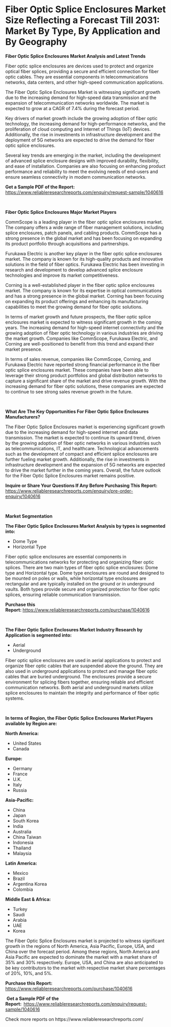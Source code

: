 <p><h1>Fiber Optic Splice Enclosures Market Size Reflecting a Forecast Till 2031: Market By Type, By Application and By Geography</h1></p><p><strong>Fiber Optic Splice Enclosures Market Analysis and Latest Trends</strong></p>
<p><p>Fiber optic splice enclosures are devices used to protect and organize optical fiber splices, providing a secure and efficient connection for fiber optic cables. They are essential components in telecommunications networks, data centers, and other high-speed communication applications.</p><p>The Fiber Optic Splice Enclosures Market is witnessing significant growth due to the increasing demand for high-speed data transmission and the expansion of telecommunication networks worldwide. The market is expected to grow at a CAGR of 7.4% during the forecast period. </p><p>Key drivers of market growth include the growing adoption of fiber optic technology, the increasing demand for high-performance networks, and the proliferation of cloud computing and Internet of Things (IoT) devices. Additionally, the rise in investments in infrastructure development and the deployment of 5G networks are expected to drive the demand for fiber optic splice enclosures.</p><p>Several key trends are emerging in the market, including the development of advanced splice enclosure designs with improved durability, flexibility, and ease of installation. Companies are also focusing on enhancing product performance and reliability to meet the evolving needs of end-users and ensure seamless connectivity in modern communication networks.</p></p>
<p><strong>Get a Sample PDF of the Report:&nbsp;</strong> <a href="https://www.reliableresearchreports.com/enquiry/request-sample/1040616">https://www.reliableresearchreports.com/enquiry/request-sample/1040616</a></p>
<p>&nbsp;</p>
<p><strong>Fiber Optic Splice Enclosures Major Market Players</strong></p>
<p><p>CommScope is a leading player in the fiber optic splice enclosures market. The company offers a wide range of fiber management solutions, including splice enclosures, patch panels, and cabling products. CommScope has a strong presence in the global market and has been focusing on expanding its product portfolio through acquisitions and partnerships.</p><p>Furukawa Electric is another key player in the fiber optic splice enclosures market. The company is known for its high-quality products and innovative solutions in the field of fiber optics. Furukawa Electric has been investing in research and development to develop advanced splice enclosure technologies and improve its market competitiveness.</p><p>Corning is a well-established player in the fiber optic splice enclosures market. The company is known for its expertise in optical communications and has a strong presence in the global market. Corning has been focusing on expanding its product offerings and enhancing its manufacturing capabilities to meet the growing demand for fiber optic solutions.</p><p>In terms of market growth and future prospects, the fiber optic splice enclosures market is expected to witness significant growth in the coming years. The increasing demand for high-speed internet connectivity and the growing adoption of fiber optic technology in various industries are driving the market growth. Companies like CommScope, Furukawa Electric, and Corning are well-positioned to benefit from this trend and expand their market presence.</p><p>In terms of sales revenue, companies like CommScope, Corning, and Furukawa Electric have reported strong financial performance in the fiber optic splice enclosures market. These companies have been able to leverage their strong product portfolios and global distribution networks to capture a significant share of the market and drive revenue growth. With the increasing demand for fiber optic solutions, these companies are expected to continue to see strong sales revenue growth in the future.</p></p>
<p>&nbsp;</p>
<p><strong>What Are The Key Opportunities For Fiber Optic Splice Enclosures Manufacturers?</strong></p>
<p><p>The Fiber Optic Splice Enclosures market is experiencing significant growth due to the increasing demand for high-speed internet and data transmission. The market is expected to continue its upward trend, driven by the growing adoption of fiber optic networks in various industries such as telecommunications, IT, and healthcare. Technological advancements such as the development of compact and efficient splice enclosures are further fueling market growth. Additionally, the rise in investments in infrastructure development and the expansion of 5G networks are expected to drive the market further in the coming years. Overall, the future outlook for the Fiber Optic Splice Enclosures market remains positive.</p></p>
<p><strong>Inquire or Share Your Questions If Any Before Purchasing This Report:</strong> <a href="https://www.reliableresearchreports.com/enquiry/pre-order-enquiry/1040616">https://www.reliableresearchreports.com/enquiry/pre-order-enquiry/1040616</a></p>
<p>&nbsp;</p>
<p><strong>Market Segmentation</strong></p>
<p><strong>The Fiber Optic Splice Enclosures Market Analysis by types is segmented into:</strong></p>
<p><ul><li>Dome Type</li><li>Horizontal Type</li></ul></p>
<p><p>Fiber optic splice enclosures are essential components in telecommunications networks for protecting and organizing fiber optic splices. There are two main types of fiber optic splice enclosures: Dome type and Horizontal type. Dome type enclosures are round and designed to be mounted on poles or walls, while horizontal type enclosures are rectangular and are typically installed on the ground or in underground vaults. Both types provide secure and organized protection for fiber optic splices, ensuring reliable communication transmission.</p></p>
<p><strong>Purchase this Report:&nbsp;</strong><a href="https://www.reliableresearchreports.com/purchase/1040616">https://www.reliableresearchreports.com/purchase/1040616</a></p>
<p>&nbsp;</p>
<p><strong>The Fiber Optic Splice Enclosures Market Industry Research by Application is segmented into:</strong></p>
<p><ul><li>Aerial</li><li>Underground</li></ul></p>
<p><p>Fiber optic splice enclosures are used in aerial applications to protect and organize fiber optic cables that are suspended above the ground. They are also used in underground applications to protect and manage fiber optic cables that are buried underground. The enclosures provide a secure environment for splicing fibers together, ensuring reliable and efficient communication networks. Both aerial and underground markets utilize splice enclosures to maintain the integrity and performance of fiber optic systems.</p></p>
<p>&nbsp;</p>
<p><strong>In terms of Region, the Fiber Optic Splice Enclosures Market Players available by Region are:</strong></p>
<p>
    <p> <strong> North America: </strong>
        <ul>
            <li>United States</li>
            <li>Canada</li>
        </ul>
        </p> 
    <p> <strong> Europe: </strong>
        <ul>
            <li>Germany</li>
            <li>France</li>
            <li>U.K.</li>
            <li>Italy</li>
            <li>Russia</li>
        </ul>
        </p> 
    <p> <strong> Asia-Pacific: </strong>
        <ul>
            <li>China</li>
            <li>Japan</li>
            <li>South Korea</li>
            <li>India</li>
            <li>Australia</li>
            <li>China Taiwan</li>
            <li>Indonesia</li>
            <li>Thailand</li>
            <li>Malaysia</li>
        </ul>
        </p> 
    <p> <strong> Latin America: </strong>
        <ul>
            <li>Mexico</li>
            <li>Brazil</li>
            <li>Argentina Korea</li>
            <li>Colombia</li>
        </ul>
        </p> 
    <p> <strong> Middle East & Africa: </strong>
        <ul>
            <li>Turkey</li>
            <li>Saudi</li>
            <li>Arabia</li>
            <li>UAE</li>
            <li>Korea</li>
        </ul>
    </p>
    </p>
<p><p>The Fiber Optic Splice Enclosures market is projected to witness significant growth in the regions of North America, Asia Pacific, Europe, USA, and China over the forecast period. Among these regions, North America and Asia Pacific are expected to dominate the market with a market share of 35% and 30% respectively. Europe, USA, and China are also anticipated to be key contributors to the market with respective market share percentages of 20%, 10%, and 5%.</p></p>
<p><strong>Purchase this Report: </strong><a href="https://www.reliableresearchreports.com/purchase/1040616">https://www.reliableresearchreports.com/purchase/1040616</a></p>
<p>&nbsp;<strong>Get a Sample PDF of the Report:&nbsp;&nbsp;</strong><a href="https://www.reliableresearchreports.com/enquiry/request-sample/1040616">https://www.reliableresearchreports.com/enquiry/request-sample/1040616</a></p>
<p><strong></strong></p>
<p>Check more reports on https://www.reliableresearchreports.com/</p>
